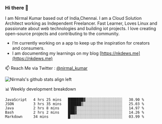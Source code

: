### Hi there 👋

 I am Nirmal Kumar based out of India,Chennai. I am a Cloud Solution Architect working as Independent Freelancer. Fast Learner, Loves Linux and passionate about web technologies and building iot projects. I love creating open-source projects and contributing to the community.

- I’m currently working on a app to keep up the inspiration for creators and consumers.
- I am documenting my learnings on my blog [https://nkdews.me](https://nkdews.me)

📫 Reach Me via  Twitter : [@nirmal_kumar](https://twitter.com/nirmal_kumar)

![Nirmals's github stats align left](https://github-readme-stats.vercel.app/api?username=nk-gears&show_icons=true)


📊 Weekly development breakdown

<!--START_SECTION:waka-->
```text
JavaScript   4 hrs 25 mins   ███████▓░░░░░░░░░░░░░░░░░   30.90 % 
JSON         3 hrs 35 mins   ██████▒░░░░░░░░░░░░░░░░░░   25.03 % 
Java         2 hrs 8 mins    ███▓░░░░░░░░░░░░░░░░░░░░░   14.97 % 
Bash         2 hrs 2 mins    ███▓░░░░░░░░░░░░░░░░░░░░░   14.26 % 
Markdown     34 mins         █░░░░░░░░░░░░░░░░░░░░░░░░   03.99 % 
```
<!--END_SECTION:waka-->


